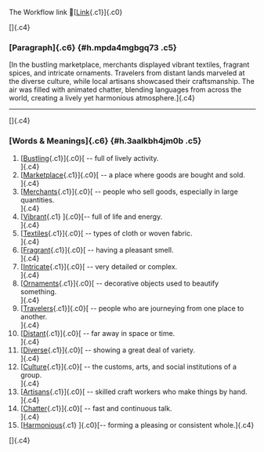 The Workflow link
👏[[Link](https://www.google.com/url?q=http://www.google.com&sa=D&source=editors&ust=1758976752352121&usg=AOvVaw280UCt6_SVe7qX1x1OtELc){.c1}]{.c0}

[]{.c4}

### [Paragraph]{.c6} {#h.mpda4mgbgq73 .c5}

[In the bustling marketplace, merchants displayed vibrant textiles,
fragrant spices, and intricate ornaments. Travelers from distant lands
marveled at the diverse culture, while local artisans showcased their
craftsmanship. The air was filled with animated chatter, blending
languages from across the world, creating a lively yet harmonious
atmosphere.]{.c4}

------------------------------------------------------------------------

[]{.c4}

### [Words & Meanings]{.c6} {#h.3aalkbh4jm0b .c5}

1.  [[Bustling](https://www.google.com/url?q=http://www.google.com&sa=D&source=editors&ust=1758976752353475&usg=AOvVaw1evtB5OzNELntu5kmuNIak){.c1}]{.c0}[ --
    full of lively activity.\
    ]{.c4}
2.  [[Marketplace](https://www.google.com/url?q=http://www.google.com&sa=D&source=editors&ust=1758976752353750&usg=AOvVaw111TE3o23LRpW6FTle4CyB){.c1}]{.c0}[ --
    a place where goods are bought and sold.\
    ]{.c4}
3.  [[Merchants](https://www.google.com/url?q=http://www.google.com&sa=D&source=editors&ust=1758976752354023&usg=AOvVaw0JVHbiqlRnyHKod6ETSv9v){.c1}]{.c0}[ --
    people who sell goods, especially in large quantities.\
    ]{.c4}
4.  [[Vibrant](https://www.google.com/url?q=http://www.google.com&sa=D&source=editors&ust=1758976752354366&usg=AOvVaw1GDC7KpxuYQ5WSeX3PHNNA){.c1}
    ]{.c0}[-- full of life and energy.\
    ]{.c4}
5.  [[Textiles](https://www.google.com/url?q=http://www.google.com&sa=D&source=editors&ust=1758976752354560&usg=AOvVaw3gblt-JTHHvTXNDFOSC6JS){.c1}]{.c0}[ --
    types of cloth or woven fabric.\
    ]{.c4}
6.  [[Fragrant](https://www.google.com/url?q=http://www.google.com&sa=D&source=editors&ust=1758976752354752&usg=AOvVaw2wB22pHJGz-HDPhO4Hl1zs){.c1}]{.c0}[ --
    having a pleasant smell.\
    ]{.c4}
7.  [[Intricate](https://www.google.com/url?q=http://www.google.com&sa=D&source=editors&ust=1758976752354939&usg=AOvVaw3ZvmsavmFaxnL18pWFA5R4){.c1}]{.c0}[ --
    very detailed or complex.\
    ]{.c4}
8.  [[Ornaments](https://www.google.com/url?q=http://www.google.com&sa=D&source=editors&ust=1758976752355131&usg=AOvVaw0FVs9MBIwW2EoValL6wU4U){.c1}]{.c0}[ --
    decorative objects used to beautify something.\
    ]{.c4}
9.  [[Travelers](https://www.google.com/url?q=http://www.google.com&sa=D&source=editors&ust=1758976752355357&usg=AOvVaw2EZiI5UI-j9CLFRI3Pzdfj){.c1}]{.c0}[ --
    people who are journeying from one place to another.\
    ]{.c4}
10. [[Distant](https://www.google.com/url?q=http://www.google.com&sa=D&source=editors&ust=1758976752355588&usg=AOvVaw1gsKsla2UbqYukdnAvBR4S){.c1}]{.c0}[ --
    far away in space or time.\
    ]{.c4}
11. [[Diverse](https://www.google.com/url?q=http://www.google.com&sa=D&source=editors&ust=1758976752355775&usg=AOvVaw10x2HbUttu3zNuEMu8nPtY){.c1}]{.c0}[ --
    showing a great deal of variety.\
    ]{.c4}
12. [[Culture](https://www.google.com/url?q=http://www.google.com&sa=D&source=editors&ust=1758976752355969&usg=AOvVaw3_ZoaGUM5jR5w8jvZNNhZg){.c1}]{.c0}[ --
    the customs, arts, and social institutions of a group.\
    ]{.c4}
13. [[Artisans](https://www.google.com/url?q=http://www.google.com&sa=D&source=editors&ust=1758976752356205&usg=AOvVaw0wrg1225gXarx6E2k3nPIU){.c1}]{.c0}[ --
    skilled craft workers who make things by hand.\
    ]{.c4}
14. [[Chatter](https://www.google.com/url?q=http://www.google.com&sa=D&source=editors&ust=1758976752356419&usg=AOvVaw29TSZSjQHEgPgofzQ1WwKa){.c1}]{.c0}[ --
    fast and continuous talk.\
    ]{.c4}
15. [[Harmonious](https://www.google.com/url?q=http://www.google.com&sa=D&source=editors&ust=1758976752356606&usg=AOvVaw3Bffb14dYEwnsgFQ8-2JGR){.c1}
    ]{.c0}[-- forming a pleasing or consistent whole.]{.c4}

[]{.c4}
